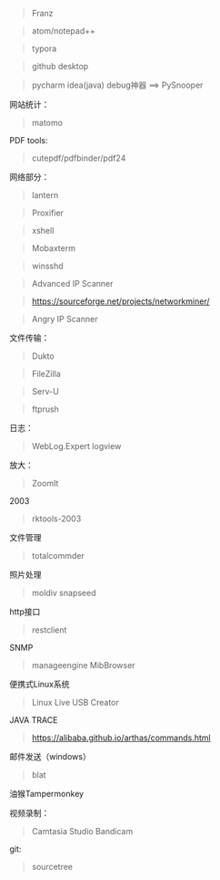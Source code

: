 > Franz

> atom/notepad++

> typora

> github desktop
 
> pycharm idea(java)  debug神器 ==> PySnooper


网站统计：
> matomo

PDF tools:
> cutepdf/pdfbinder/pdf24

网络部分：
> lantern

> Proxifier

> xshell

> Mobaxterm

> winsshd

> Advanced IP Scanner

> https://sourceforge.net/projects/networkminer/

> Angry IP Scanner

文件传输：
> Dukto

> FileZilla

> Serv-U

> ftprush

日志：
> WebLog.Expert
> logview

放大：
> ZoomIt

2003
> rktools-2003

文件管理
> totalcommder

照片处理
> moldiv
> snapseed

http接口
> restclient

SNMP
> manageengine MibBrowser

便携式Linux系统
> Linux Live USB Creator

JAVA TRACE

> https://alibaba.github.io/arthas/commands.html

邮件发送（windows）

> blat

油猴Tampermonkey

视频录制：
> Camtasia Studio
> Bandicam 

git:
> sourcetree
